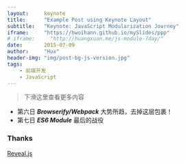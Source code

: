 ```yaml
---
layout:     keynote
title:      "Example Post using Keynote Layout"
subtitle:   "Keynote: JavaScript Modularization Journey"
iframe:     "https://hwoihann.github.io/mySlides/ppp"
# iframe:     "http://huangxuan.me/js-module-7day/"
date:       2015-07-09
author:     "Hux"
header-img: "img/post-bg-js-version.jpg"
tags: 
    - 前端开发
    - JavaScript
---
```



> 下滑这里查看更多内容

- 第六日  ***Browserify/Webpack*** 大势所趋，去掉这层包裹！
- 第七日  ***ES6 Module*** 最后的战役

### Thanks

[Reveal.js](http://lab.hakim.se/reveal-js)
